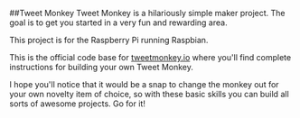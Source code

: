 ##Tweet Monkey
Tweet Monkey is a hilariously simple maker project. The goal is to get you started in a very fun and rewarding area.

This project is for the Raspberry Pi running Raspbian.

This is the official code base for [tweetmonkey.io](http://tweetmonkey.io) where you'll find complete instructions for building your own Tweet Monkey.

I hope you'll notice that it would be a snap to change the monkey out for your own novelty item of choice, so with these basic skills you can build all sorts of awesome projects. Go for it!

